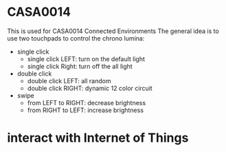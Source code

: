 # CASA0014
This is used for CASA0014 Connected Environments 
The general idea is to use two touchpads to control the chrono lumina:
* single click
  - single click LEFT: turn on the default light
  - single click Right: turn off the all light
* double click
  - double click LEFT: all random
  - double click RIGHT: dynamic 12 color circuit
* swipe
  - from LEFT to RIGHT: decrease brightness
  - from RIGHT to LEFT: increase brightness

# interact with Internet of Things
